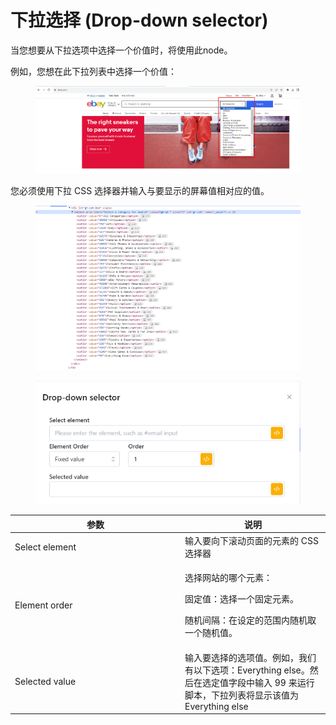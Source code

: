 # 下拉选择 (Drop-down selector)

当您想要从下拉选项中选择一个价值时，将使用此node。

&#x20;例如，您想在此下拉列表中选择一个价值：

<figure><img src="../../.gitbook/assets/image (3) (1) (1) (1) (1) (1) (1) (1).png" alt=""><figcaption></figcaption></figure>

&#x20;您必须使用下拉 CSS 选择器并输入与要显示的屏幕值相对应的值。

<figure><img src="../../.gitbook/assets/image (4) (1) (1) (1) (1) (1) (1) (1).png" alt=""><figcaption></figcaption></figure>



<figure><img src="../../.gitbook/assets/image (5) (1) (1) (1) (1) (1) (1) (1).png" alt=""><figcaption></figcaption></figure>

<table><thead><tr><th width="258">参数</th><th>说明</th></tr></thead><tbody><tr><td>Select element</td><td>输入要向下滚动页面的元素的 CSS 选择器</td></tr><tr><td>Element order</td><td><p>选择网站的哪个元素：</p><p>固定值：选择一个固定元素。</p><p>随机间隔：在设定的范围内随机取一个随机值。</p></td></tr><tr><td>Selected value</td><td>输入要选择的选项值。例如，我们有以下选项：Everything else。然后在选定值字段中输入 99 来运行脚本，下拉列表将显示该值为 Everything else</td></tr></tbody></table>
